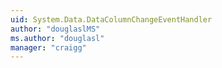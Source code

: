 ```yaml
---
uid: System.Data.DataColumnChangeEventHandler
author: "douglaslMS"
ms.author: "douglasl"
manager: "craigg"
---
```

